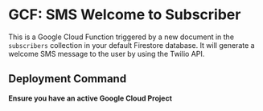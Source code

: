 # GCF: SMS Welcome to Subscriber

This is a Google Cloud Function triggered by a new document in the `subscribers` collection in your default Firestore database. It will generate a welcome SMS message to the user by using the Twilio API.

## Deployment Command
**Ensure you have an active Google Cloud Project**
